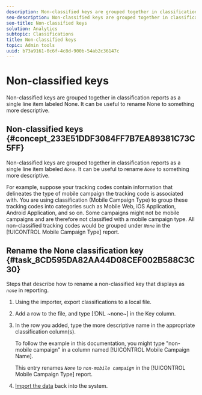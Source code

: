 ```yaml
---
description: Non-classified keys are grouped together in classification reports as a single line item labeled None. It can be useful to rename None to something more descriptive.
seo-description: Non-classified keys are grouped together in classification reports as a single line item labeled None. It can be useful to rename None to something more descriptive.
seo-title: Non-classified keys
solution: Analytics
subtopic: Classifications
title: Non-classified keys
topic: Admin tools
uuid: b73a9161-0c6f-4c8d-900b-54ab2c36147c
---
```


# Non-classified keys

Non-classified keys are grouped together in classification reports as a single line item labeled None. It can be useful to rename None to something more descriptive.

## Non-classified keys {#concept_233E51DDF3084FF7B7EA89381C73C5FF}

Non-classified keys are grouped together in classification reports as a single line item labeled *`None`*. It can be useful to rename *`None`* to something more descriptive.

For example, suppose your tracking codes contain information that delineates the type of mobile campaign the tracking code is associated with. You are using classification (Mobile Campaign Type) to group these tracking codes into categories such as Mobile Web, iOS Application, Android Application, and so on. Some campaigns might not be mobile campaigns and are therefore not classified with a mobile campaign type. All non-classified tracking codes would be grouped under *`None`* in the [!UICONTROL Mobile Campaign Type] report.

## Rename the None classification key {#task_8CD595DA82AA44D08CEF002B588C3C30}

<!-- 

t_rename_classification_none.xml

 -->

Steps that describe how to rename a non-classified key that displays as *`none`* in reporting.

1. Using the importer, export classifications to a local file.
1. Add a row to the file, and type [!DNL ~none~] in the Key column.
1. In the row you added, type the more descriptive name in the appropriate classification column(s).

   To follow the example in this documentation, you might type "non-mobile campaign" in a column named [!UICONTROL Mobile Campaign Name].

   This entry renames *`None`* to *`non-mobile campaign`* in the [!UICONTROL Mobile Campaign Type] report.
1. [Import the data](../../../components/c-classifications2/c-classifications-importer/import-file.md#concept_F88785E2BDFD448CB5D1DA3491466B0D) back into the system.
